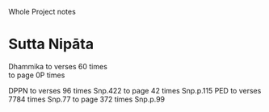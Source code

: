 Whole Project notes


# Sutta Nipāta

Dhammika
	to verses	60 times		
	to page		0P times	

DPPN
	to verses	96 times	Snp.422
	to page		42 times	Snp.p.115
PED 
	to verses	7784 times	Snp.77
	to page		372 times	Snp.p.99

